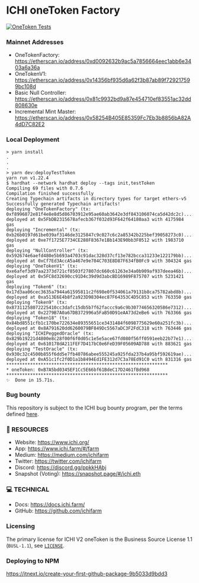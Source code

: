 # ICHI oneToken Factory

[![OneToken Tests](https://github.com/ichifarm/ichi-oneToken/actions/workflows/tests.yml/badge.svg)](https://github.com/ichifarm/ichi-oneToken/actions/workflows/tests.yml)

### Mainnet Addresses

- OneTokenFactory: https://etherscan.io/address/0xd0092632b9ac5a7856664eec1abb6e3403a6a36a
- OneTokenV1: https://etherscan.io/address/0x14356bf935d6a62f3b87ab89f729217599bc108d
- Basic Null Controller: https://etherscan.io/address/0x81c9932bd9a87e454710ef83551ac32dd808630e
- Incremental Mint Master: https://etherscan.io/address/0x58254B405E85359Fc7Eb3b8856bA82A4dD7C82E2

### Local Deployment

```
> yarn install
.
.
.
> yarn dev:deployTestToken
yarn run v1.22.4
$ hardhat --network hardhat deploy --tags init,testToken
Compiling 69 files with 0.7.6
Compilation finished successfully
Creating Typechain artifacts in directory types for target ethers-v5
Successfully generated Typechain artifacts!
deploying "OneTokenFactory" (tx: 0xf8996872e81f4e8e8d5d86703912e95ae60ab3642e3df843106074ca5d42dc2c)...: deployed at 0x5FbDB2315678afecb367f032d93F642f64180aa3 with 4175984 gas
deploying "Incremental" (tx: 0xb26b0197d61be039af3146de3125847c9c027c6c2a85342b225bef39058273c0)...: deployed at 0xe7f1725E7734CE288F8367e1Bb143E90bb3F0512 with 1983710 gas
deploying "NullController" (tx: 0x592674e6aefd480e5b693a4703c91dac328d37cf13e782bcca31233e122179bb)...: deployed at 0xCf7Ed3AccA5a467e9e704C703E8D87F634fB0Fc9 with 304324 gas
deploying "OneTokenV1" (tx: 0xe6afef3d97aa2373d721cf8503f27807dc660c61263e34a0b909af937deea46b)...: deployed at 0x5FC8d32690cc91D4c39d9d3abcBD16989F875707 with 5231421 gas
deploying "Token6" (tx: 0x17d3aa06cec3635a7944a61595811c2f698e0f534061a79131b8ca75782abd8b)...: deployed at 0xa513E6E4b8f2a923D98304ec87F64353C4D5C853 with 763350 gas
deploying "Token9" (tx: 0x87311258072225410cc3dafc15db5b7f62faccc9a6c9b30774656320586e7312)...: deployed at 0x2279B7A0a67DB372996a5FaB50D91eAA73d2eBe6 with 763366 gas
deploying "Token18" (tx: 0x84bd8551cfb1c170be722634e89355651ce3431484f6098775629e60a251fc3b)...: deployed at 0x8A791620dd6260079BF849Dc5567aDC3F2FdC318 with 763446 gas
deploying "ICHIPeggedOracle" (tx: 0x829b19221d4800e8c28f00f6f0d05c1e5e5ace67fd080f56ff0591eeb22b77e1)...: deployed at 0x610178dA211FEF7D417bC0e6FeD39F05609AD788 with 883621 gas
deploying "TestOracle" (tx: 0x930c32c4500b855f6dd5e7fb40786abee555245a925fda237b4a95bf592619ae)...: deployed at 0xA51c1fc2f0D1a1b8494Ed1FE312d7C3a78Ed91C0 with 831316 gas
*************************************************************
* oneToken: 0xB7A5bd0345EF1Cc5E66bf61BdeC17D2461fBd968
*************************************************************
✨  Done in 15.71s.
```

### Bug bounty

This repository is subject to the ICHI bug bounty program, per the terms defined [here](https://medium.com/ichifarm/ichi-farm-bug-bounties-d3a042e8088a).

### 🧐 RESOURCES
- Website: https://www.ichi.org/
- App: https://www.ichi.farm/#/farm
- Medium: https://medium.com/ichifarm
- Twitter: https://twitter.com/ichifarm
- Discord: https://discord.gg/ppkkHAbj
- Snapshot (Voting): https://snapshot.page/#/ichi.eth

### 💻 TECHNICAL
- Docs: https://docs.ichi.farm/
- GitHub: https://github.com/ichifarm

### Licensing

The primary license for ICHI V2 oneToken is the Business Source License 1.1 (`BUSL-1.1`), see [`LICENSE`](./LICENSE).

### Deploying to NPM 

https://itnext.io/create-your-first-github-package-9b5033d9bdd3 
